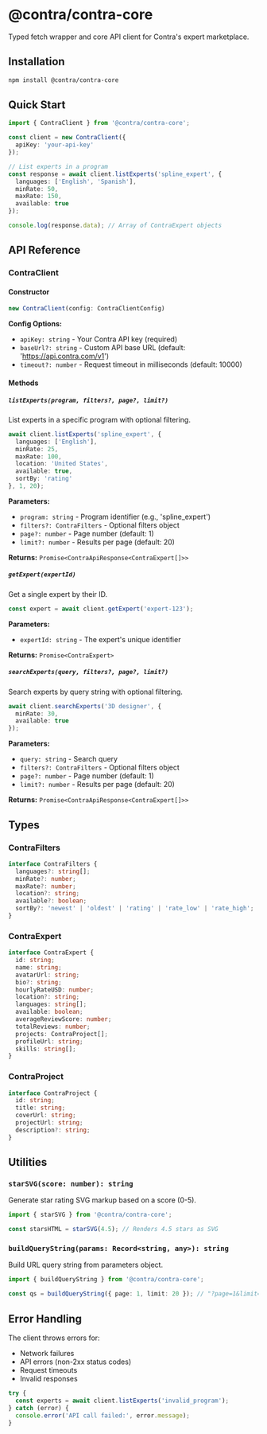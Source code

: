# @contra/contra-core

Typed fetch wrapper and core API client for Contra's expert marketplace.

## Installation

```bash
npm install @contra/contra-core
```

## Quick Start

```typescript
import { ContraClient } from '@contra/contra-core';

const client = new ContraClient({
  apiKey: 'your-api-key'
});

// List experts in a program
const response = await client.listExperts('spline_expert', {
  languages: ['English', 'Spanish'],
  minRate: 50,
  maxRate: 150,
  available: true
});

console.log(response.data); // Array of ContraExpert objects
```

## API Reference

### ContraClient

#### Constructor

```typescript
new ContraClient(config: ContraClientConfig)
```

**Config Options:**
- `apiKey: string` - Your Contra API key (required)
- `baseUrl?: string` - Custom API base URL (default: 'https://api.contra.com/v1')
- `timeout?: number` - Request timeout in milliseconds (default: 10000)

#### Methods

##### `listExperts(program, filters?, page?, limit?)`

List experts in a specific program with optional filtering.

```typescript
await client.listExperts('spline_expert', {
  languages: ['English'],
  minRate: 25,
  maxRate: 100,
  location: 'United States',
  available: true,
  sortBy: 'rating'
}, 1, 20);
```

**Parameters:**
- `program: string` - Program identifier (e.g., 'spline_expert')
- `filters?: ContraFilters` - Optional filters object
- `page?: number` - Page number (default: 1)
- `limit?: number` - Results per page (default: 20)

**Returns:** `Promise<ContraApiResponse<ContraExpert[]>>`

##### `getExpert(expertId)`

Get a single expert by their ID.

```typescript
const expert = await client.getExpert('expert-123');
```

**Parameters:**
- `expertId: string` - The expert's unique identifier

**Returns:** `Promise<ContraExpert>`

##### `searchExperts(query, filters?, page?, limit?)`

Search experts by query string with optional filtering.

```typescript
await client.searchExperts('3D designer', {
  minRate: 30,
  available: true
});
```

**Parameters:**
- `query: string` - Search query
- `filters?: ContraFilters` - Optional filters object
- `page?: number` - Page number (default: 1)
- `limit?: number` - Results per page (default: 20)

**Returns:** `Promise<ContraApiResponse<ContraExpert[]>>`

## Types

### ContraFilters

```typescript
interface ContraFilters {
  languages?: string[];
  minRate?: number;
  maxRate?: number;
  location?: string;
  available?: boolean;
  sortBy?: 'newest' | 'oldest' | 'rating' | 'rate_low' | 'rate_high';
}
```

### ContraExpert

```typescript
interface ContraExpert {
  id: string;
  name: string;
  avatarUrl: string;
  bio?: string;
  hourlyRateUSD: number;
  location?: string;
  languages: string[];
  available: boolean;
  averageReviewScore: number;
  totalReviews: number;
  projects: ContraProject[];
  profileUrl: string;
  skills: string[];
}
```

### ContraProject

```typescript
interface ContraProject {
  id: string;
  title: string;
  coverUrl: string;
  projectUrl: string;
  description?: string;
}
```

## Utilities

### `starSVG(score: number): string`

Generate star rating SVG markup based on a score (0-5).

```typescript
import { starSVG } from '@contra/contra-core';

const starsHTML = starSVG(4.5); // Renders 4.5 stars as SVG
```

### `buildQueryString(params: Record<string, any>): string`

Build URL query string from parameters object.

```typescript
import { buildQueryString } from '@contra/contra-core';

const qs = buildQueryString({ page: 1, limit: 20 }); // "?page=1&limit=20"
```

## Error Handling

The client throws errors for:
- Network failures
- API errors (non-2xx status codes)
- Request timeouts
- Invalid responses

```typescript
try {
  const experts = await client.listExperts('invalid_program');
} catch (error) {
  console.error('API call failed:', error.message);
}
``` 